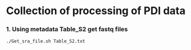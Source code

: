 # Collection of processing of PDI data

### 1. Using metadata Table_S2 get fastq files
```
./Get_sra_file.sh Table_S2.txt
```
